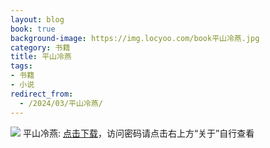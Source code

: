 ```yaml
---
layout: blog
book: true
background-image: https://img.locyoo.com/book平山冷燕.jpg
category: 书籍
title: 平山冷燕
tags:
- 书籍
- 小说
redirect_from:
  - /2024/03/平山冷燕/
---
```

![](https://img.locyoo.com/book平山冷燕.jpg)
平山冷燕: <a name = "ref1" href="https://url18.ctfile.com/f/50983618-1449297877-d53979?p=3619">点击下载</a>，访问密码请点击右上方“关于”自行查看